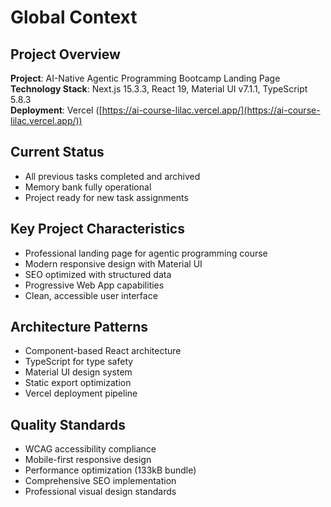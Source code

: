 # Global Context

## Project Overview
**Project**: AI-Native Agentic Programming Bootcamp Landing Page  
**Technology Stack**: Next.js 15.3.3, React 19, Material UI v7.1.1, TypeScript 5.8.3  
**Deployment**: Vercel ([https://ai-course-lilac.vercel.app/](https://ai-course-lilac.vercel.app/))  

## Current Status
- All previous tasks completed and archived
- Memory bank fully operational
- Project ready for new task assignments

## Key Project Characteristics
- Professional landing page for agentic programming course
- Modern responsive design with Material UI
- SEO optimized with structured data
- Progressive Web App capabilities
- Clean, accessible user interface

## Architecture Patterns
- Component-based React architecture
- TypeScript for type safety
- Material UI design system
- Static export optimization
- Vercel deployment pipeline

## Quality Standards
- WCAG accessibility compliance
- Mobile-first responsive design
- Performance optimization (133kB bundle)
- Comprehensive SEO implementation
- Professional visual design standards
